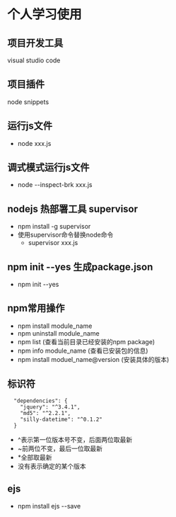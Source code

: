 # 个人学习使用
## 项目开发工具
visual studio code

## 项目插件
node snippets

## 运行js文件
- node xxx.js
## 调式模式运行js文件
- node --inspect-brk xxx.js
## nodejs 热部署工具 supervisor
- npm install -g supervisor
- 使用supervisor命令替换node命令
    - supervisor xxx.js

## npm init --yes 生成package.json
- npm init --yes

## npm常用操作
- npm install module_name
- npm uninstall module_name
- npm list (查看当前目录已经安装的npm package)
- npm info module_name (查看已安装包的信息)
- npm install moduel_name@version (安装具体的版本)

## 标识符
```
  "dependencies": {
    "jquery": "^3.4.1",
    "md5": "^2.2.1",
    "silly-datetime": "^0.1.2"
  }
```
- ^表示第一位版本号不变，后面两位取最新
- ~前两位不变，最后一位取最新
- *全部取最新
- 没有表示确定的某个版本

## ejs
- npm install ejs --save